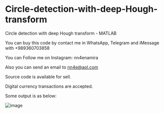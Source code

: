 # Circle-detection-with-deep-Hough-transform
Circle detection with deep Hough transform - MATLAB

You can buy this code by contact me in WhatsApp, Telegram and iMessage with +989360703858

You can Follow me on Instagram: nn4enamira

Also you can send an email to nn4e@aol.com

Source code is available for sell.

Digital currency transactions are accepted.

Some output is as below:

![image](https://github.com/user-attachments/assets/ee703147-48ca-4ad9-aa6c-a8afe8d02337)

